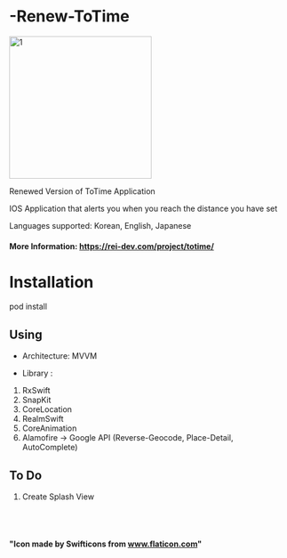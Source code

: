# -Renew-ToTime
<img width="256" alt="1" src="https://user-images.githubusercontent.com/27776755/102720157-04a2b880-4336-11eb-8b6c-bd9f1d900343.png">

Renewed Version of ToTime Application

IOS Application that alerts you when you reach the distance you have set

Languages supported: Korean, English, Japanese

#### More Information: https://rei-dev.com/project/totime/

# Installation
pod install

## Using
- Architecture: MVVM

- Library : 
1. RxSwift
2. SnapKit
3. CoreLocation
4. RealmSwift
5. CoreAnimation
6. Alamofire -> Google API (Reverse-Geocode, Place-Detail, AutoComplete)

## To Do
1. Create Splash View

<br></br>
#### "Icon made by Swifticons from www.flaticon.com"
